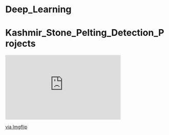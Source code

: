 # Deep_Learning

# Kashmir_Stone_Pelting_Detection_Projects
<div style="width:360px;max-width:100%;"><div style="height:0;padding-bottom:56.11%;position:relative;"><iframe width="360" height="202" style="position:absolute;top:0;left:0;width:100%;height:100%;" frameBorder="0" src="https://imgflip.com/embed/5byyed"></iframe></div><p><a href="https://imgflip.com/gif/5byyed">via Imgflip</a></p></div>
